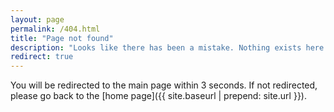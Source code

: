```yaml
---
layout: page
permalink: /404.html
title: "Page not found"
description: "Looks like there has been a mistake. Nothing exists here (i think)."
redirect: true
---
```


You will be redirected to the main page within 3 seconds. If not redirected, please go back to the [home page]({{ site.baseurl | prepend: site.url }}).
